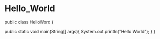 # Hello_World

public class HelloWord {

  public static void main(String[] args){
    System.out.println("Hello World");
  }
}
